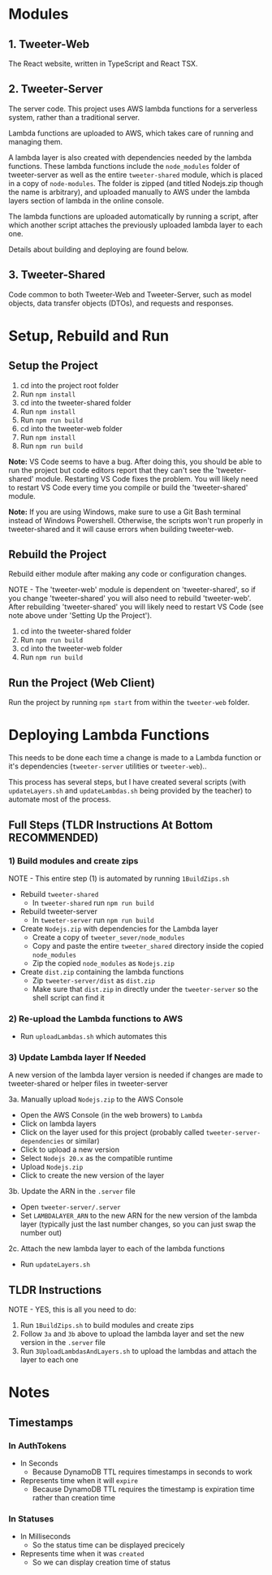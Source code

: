 # Modules

## 1. Tweeter-Web

The React website, written in TypeScript and React TSX.

## 2. Tweeter-Server

The server code. This project uses AWS lambda functions for a serverless system, rather than a traditional server.

Lambda functions are uploaded to AWS, which takes care of running and managing them.

A lambda layer is also created with dependencies needed by the lambda functions. These lambda functions include the `node_modules` folder of tweeter-server as well as the entire `tweeter-shared` module, which is placed in a copy of `node-modules`. The folder is zipped (and titled Nodejs.zip though the name is arbitrary), and uploaded manually to AWS under the lambda layers section of lambda in the online console.

The lambda functions are uploaded automatically by running a script, after which another script attaches the previously uploaded lambda layer to each one.

Details about building and deploying are found below.

## 3. Tweeter-Shared

Code common to both Tweeter-Web and Tweeter-Server, such as model objects, data transfer objects (DTOs), and requests and responses.

# Setup, Rebuild and Run

## Setup the Project

1. cd into the project root folder
1. Run `npm install`
1. cd into the tweeter-shared folder
1. Run `npm install`
1. Run `npm run build`
1. cd into the tweeter-web folder
1. Run `npm install`
1. Run `npm run build`

**Note:** VS Code seems to have a bug. After doing this, you should be able to run the project but code editors report that they can't see the 'tweeter-shared' module. Restarting VS Code fixes the problem. You will likely need to restart VS Code every time you compile or build the 'tweeter-shared' module.

**Note:** If you are using Windows, make sure to use a Git Bash terminal instead of Windows Powershell. Otherwise, the scripts won't run properly in tweeter-shared and it will cause errors when building tweeter-web.

## Rebuild the Project

Rebuild either module after making any code or configuration changes. 

NOTE - The 'tweeter-web' module is dependent on 'tweeter-shared', so if you change 'tweeter-shared' you will also need to rebuild 'tweeter-web'. After rebuilding 'tweeter-shared' you will likely need to restart VS Code (see note above under 'Setting Up the Project').

1. cd into the tweeter-shared folder
1. Run `npm run build`
1. cd into the tweeter-web folder
1. Run `npm run build`

## Run the Project (Web Client)

Run the project by running `npm start` from within the `tweeter-web` folder.

# Deploying Lambda Functions

This needs to be done each time a change is made to a Lambda function or it's dependencies (`tweeter-server` utilities or `tweeter-web`)..

This process has several steps, but I have created several scripts (with `updateLayers.sh` and `updateLambdas.sh` being provided by the teacher) to automate most of the process.

## Full Steps (TLDR Instructions At Bottom RECOMMENDED)
### 1) Build modules and create zips

NOTE - This entire step (1) is automated by running `1BuildZips.sh`

- Rebuild `tweeter-shared`
  - In `tweeter-shared` run `npm run build`
- Rebuild tweeter-server
  - In `tweeter-server` run `npm run build`
- Create `Nodejs.zip` with dependencies for the Lambda layer
  - Create a copy of `tweeter_sever/node_modules`
  - Copy and paste the entire `tweeter_shared` directory inside the copied `node_modules`
  - Zip the copied `node_modules` as `Nodejs.zip`
- Create `dist.zip` containing the lambda functions
  - Zip `tweeter-server/dist` as `dist.zip`
  - Make sure that `dist.zip` in directly under the `tweeter-server` so the shell script can find it

### 2) Re-upload the Lambda functions to AWS

- Run `uploadLambdas.sh` which automates this

### 3) Update Lambda layer If Needed

A new version of the lambda layer version is needed if changes are made to tweeter-shared or helper files in tweeter-server

3a. Manually upload `Nodejs.zip` to the AWS Console

- Open the AWS Console (in the web browers) to `Lambda`
- Click on lambda layers
- Click on the layer used for this project (probably called `tweeter-server-dependencies` or similar)
- Click to upload a new version
- Select `Nodejs 20.x` as the compatible runtime
- Upload `Nodejs.zip`
- Click to create the new version of the layer

3b. Update the ARN in the `.server` file

- Open `tweeter-server/.server`
- Set `LAMBDALAYER_ARN` to the new ARN for the new version of the lambda layer (typically just the last number changes, so you can just swap the number out)

2c. Attach the new lambda layer to each of the lambda functions

- Run `updateLayers.sh`

## TLDR Instructions

NOTE - YES, this is all you need to do:

1) Run `1BuildZips.sh` to build modules and create zips
2) Follow `3a` and `3b` above to upload the lambda layer and set the new version in the `.server` file
3) Run `3UploadLambdasAndLayers.sh` to upload the lambdas and attach the layer to each one

# Notes

## Timestamps

### In AuthTokens
- In Seconds
  - Because DynamoDB TTL requires timestamps in seconds to work
- Represents time when it will `expire`
  - Because DynamoDB TTL requires the timestamp is expiration time rather than creation time

### In Statuses
- In Milliseconds
  - So the status time can be displayed precicely
- Represents time when it was `created`
  - So we can display creation time of status
